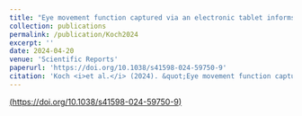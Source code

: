 ```yaml
---
title: "Eye movement function captured via an electronic tablet informs on cognition and disease severity in Parkinson’s disease"
collection: publications
permalink: /publication/Koch2024
excerpt: ''
date: 2024-04-20 
venue: 'Scientific Reports'
paperurl: 'https://doi.org/10.1038/s41598-024-59750-9'
citation: 'Koch <i>et al.</i> (2024). &quot;Eye movement function captured via an electronic tablet informs on cognition and disease severity in Parkinson’s disease. Sc&quot; <i>Sci. Rep.</i>. 14 9082.'
---
```


[(https://doi.org/10.1038/s41598-024-59750-9)](https://doi.org/10.1038/s41598-024-59750-9)
